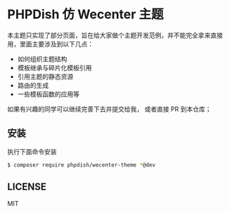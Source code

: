 # PHPDish 仿 Wecenter 主题

本主题只实现了部分页面，旨在给大家做个主题开发范例，并不能完全拿来直接用，里面主要涉及到以下几点：

- 如何组织主题结构
- 模板继承与碎片化模板引用
- 引用主题的静态资源
- 路由的生成
- 一些模板函数的应用等

如果有兴趣的同学可以继续完善下去并提交给我，
或者直接 PR 到本仓库；

## 安装

执行下面命令安装

```bash
$ composer require phpdish/wecenter-theme *@dev
```

## LICENSE

MIT 